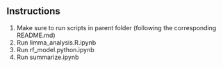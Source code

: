 ## Instructions

1. Make sure to run scripts in parent folder (following the corresponding README.md)
2. Run limma_analysis.R.ipynb
3. Run rf_model.python.ipynb
4. Run summarize.ipynb
